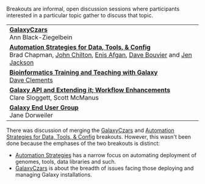Breakouts are informal, open discussion sessions where participants interested in a particular topic gather to discuss that topic.  

<table>
  <tr>
    <td> <strong><a href='/src/community/galaxy-admins/meetups/2012_07_27/index.md'>GalaxyCzars</a></strong><br /> Ann Black-Ziegelbein </td>
  </tr>
  <tr>
    <td> <strong><a href='/src/events/gcc2012/program/breakouts/automation-strategies/index.md'>Automation Strategies for Data, Tools, & Config</a></strong><br /> Brad Chapman, <a href='/src/john-chilton/index.md'>John Chilton</a>, <a href='/src/enis-afgan/index.md'>Enis Afgan</a>, <a href='/src/dave-bouvier/index.md'>Dave Bouvier</a> and <a href='/src/jennifer-jackson/index.md'>Jen Jackson</a> </td>
  </tr>
  <tr>
    <td> <strong><a href='/src/events/gcc2012/program/breakouts/bioinformatics-training/index.md'>Bioinformatics Training and Teaching with Galaxy</a></strong><br /><a href='/src/dave-clements/index.md'>Dave Clements</a> </td>
  </tr>
  <tr>
    <td> <strong><a href='/src/events/gcc2012/program/breakouts/workflows-and-api/index.md'>Galaxy API and Extending it; Workflow Enhancements</a></strong><br />Clare Sloggett, Scott McManus </td>
  </tr>
  <tr>
    <td> <strong><a href='/src/events/gcc2012/program/breakouts/end-users/index.md'>Galaxy End User Group</a></strong> <br /> Jane Dorweiler </td>
  </tr>
</table>


There was discussion of merging the [GalaxyCzars](/src/community/galaxy-admins/meetups/2012_07_27/index.md) and [Automation Strategies for Data, Tools, & Config](/src/events/gcc2012/program/breakouts/automation-strategies/index.md) breakouts.  However, this wasn't been done because the emphases of the two breakouts is distinct:
* [Automation Strategies](/src/events/gcc2012/program/breakouts/automation-strategies/index.md) has a narrow focus on automating deployment of genomes, tools, data libraries and such.
* [GalaxyCzars](/src/community/galaxy-admins/meetups/2012_07_27/index.md) is about the breadth of issues facing those deploying and managing Galaxy installations.

